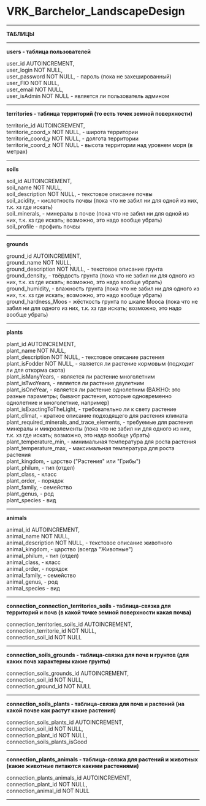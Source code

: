 # VRK_Barchelor_LandscapeDesign

------------------------------------------------------------------------------------------

**ТАБЛИЦЫ**  

------------------------------------------------------------------------------------------

**users - таблица пользователей**  



user_id AUTOINCREMENT,  
user_login NOT NULL,  
user_password NOT NULL, - пароль (пока не захешированный)  
user_FIO NOT NULL,  
user_email NOT NULL,  
user_isAdmin NOT NULL - является ли пользователь админом  

------------------------------------------------------------------------------------------

**territories - таблица территорий (то есть точек земной поверхности)**  


  
territorie_id AUTOINCREMENT,  
territorie_coord_x NOT NULL, - широта территории  
territorie_coord_y NOT NULL, - долгота территории  
territorie_coord_z NOT NULL - высота территории над уровнем моря (в метрах)  

------------------------------------------------------------------------------------------

**soils**  


  
soil_id AUTOINCREMENT,  
soil_name NOT NULL,  
soil_description NOT NULL, - текстовое описание почвы  
soil_acidity, - кислотность почвы (пока что не забил ни для одной из них, т.к. хз где искать)  
soil_minerals, - минералы в почве (пока что не забил ни для одной из них, т.к. хз где искать; возможно, это надо вообще убрать)  
soil_profile - профиль почвы  

------------------------------------------------------------------------------------------

**grounds**  


  
ground_id AUTOINCREMENT,  
ground_name NOT NULL,  
ground_description NOT NULL, - текстовое описание грунта  
ground_density, - твёрдость грунта (пока что не забил ни для одного из них, т.к. хз где искать; возможно, это надо вообще убрать)  
ground_humidity, - влажность грунта (пока что не забил ни для одного из них, т.к. хз где искать; возможно, это надо вообще убрать)  
ground_hardness_Moos - жёсткость грунта по шкале Мооса (пока что не забил ни для одного из них, т.к. хз где искать; возможно, это надо вообще убрать)  

------------------------------------------------------------------------------------------

**plants**  


  
plant_id AUTOINCREMENT,  
plant_name NOT NULL,  
plant_description NOT NULL, - текстовое описание растения  
plant_isFodder NOT NULL, - является ли растение кормовым (подходит ли для откорма скота)  
plant_isManyYears, - является ли растение многолетним  
plant_isTwoYears, - является ли растение двулетним  
plant_isOneYear, - является ли растение однолетним (ВАЖНО: это разные параметры; бывают растения, которые одновременно однолетние и многолетние, например)  
plant_isExactingToTheLight, - требовательно ли к свету растение  
plant_climat, - краткое описание подходящего для растения климата  
plant_required_minerals_and_trace_elements, - требуемые для растения минералы и микроэлементы (пока что не забил ни для одного из них, т.к. хз где искать; возможно, это надо вообще убрать)  
plant_temperature_min, - минимальная температура для роста растения  
plant_temperature_max, - максимальная температура для роста растения  
plant_kingdom, - царство ("Растения" или "Грибы")  
plant_philum, - тип (отдел)  
plant_class, - класс  
plant_order, - порядок  
plant_family, - семейство  
plant_genus, - род  
plant_species - вид  

------------------------------------------------------------------------------------------

**animals**  


  
animal_id AUTOINCREMENT,  
animal_name NOT NULL,  
animal_description NOT NULL, - текстовое описание животного  
animal_kingdom, - царство (всегда "Животные")  
animal_philum, - тип (отдел)  
animal_class, - класс  
animal_order, - порядок  
animal_family, - семейство  
animal_genus, - род  
animal_species - вид  

------------------------------------------------------------------------------------------

**connection_connection_territories_soils - таблица-связка для территорий и почв (в какой точке земной поверхности какая почва)**  


  
connection_territories_soils_id AUTOINCREMENT,  
connection_territorie_id NOT NULL,  
connection_soil_id NOT NULL  

------------------------------------------------------------------------------------------

**connection_soils_grounds - таблица-связка для почв и грунтов (для каких почв характерны какие грунты)**  


  
connection_soils_grounds_id AUTOINCREMENT,  
connection_soil_id NOT NULL,  
connection_ground_id NOT NULL  

------------------------------------------------------------------------------------------

**connection_soils_plants - таблица-связка для почв и растений (на какой почве как растут какие растения)**  


  
connection_soils_plants_id AUTOINCREMENT,  
connection_soil_id NOT NULL,  
connection_plant_id NOT NULL,  
connection_soils_plants_isGood  

------------------------------------------------------------------------------------------

**connection_plants_animals - таблица-связка для растений и животных (какие животные питаются какими растениями)**  


  
connection_plants_animals_id AUTOINCREMENT,  
connection_plant_id NOT NULL,  
connection_animal_id NOT NULL  

------------------------------------------------------------------------------------------
